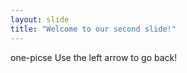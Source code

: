 ```yaml
---
layout: slide
title: "Welcome to our second slide!"
---
```

one-picse
Use the left arrow to go back!
